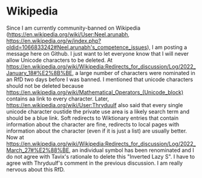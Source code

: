 # Wikipedia

Since I am currently community-banned on Wikipedia (https://en.wikipedia.org/wiki/User:Neel.arunabh, https://en.wikipedia.org/w/index.php?oldid=1066833242#Neel.arunabh's_competence_issues), I am posting a message here on Github.  I just want to let everyone know that I will never allow Unicode characters to be deleted. At https://en.wikipedia.org/wiki/Wikipedia:Redirects_for_discussion/Log/2022_January_18#%E2%8B%BE, a large number of characters were nominated in an RfD two days before I was banned. I mentioned that unicode characters should not be deleted because https://en.wikipedia.org/wiki/Mathematical_Operators_(Unicode_block) contains aa link to every character. 
Later, https://en.wikipedia.org/wiki/User:Thryduulf also said that every single unicode character oustide the private use area is a likely search term and should be a blue link. Soft redirects to Wiktionary entries that contain information about the character are fine, redirects to local pages with information about the character (even if it is just a list) are usually better. Now at https://en.wikipedia.org/wiki/Wikipedia:Redirects_for_discussion/Log/2022_March_27#%E2%88%BE, an individual symbol has been renominated and I do not agree with Tavix's rationale to delete this "Inverted Lazy S".  I have to agree with Thryduulf's comment in the previous discussion. I am really nervous about this RfD. 

